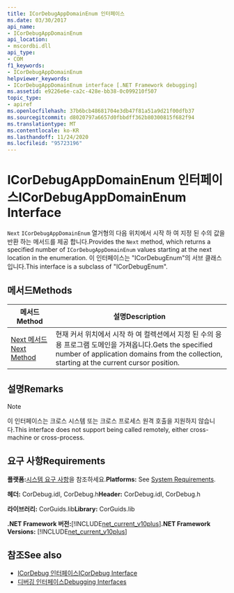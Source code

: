 ```yaml
---
title: ICorDebugAppDomainEnum 인터페이스
ms.date: 03/30/2017
api_name:
- ICorDebugAppDomainEnum
api_location:
- mscordbi.dll
api_type:
- COM
f1_keywords:
- ICorDebugAppDomainEnum
helpviewer_keywords:
- ICorDebugAppDomainEnum interface [.NET Framework debugging]
ms.assetid: e9226e6e-ca2c-428e-bb38-0c099210f507
topic_type:
- apiref
ms.openlocfilehash: 37b6bcb48681704e3db47f81a51a9d21f00dfb37
ms.sourcegitcommit: d8020797a6657d0fbbdff362b80300815f682f94
ms.translationtype: MT
ms.contentlocale: ko-KR
ms.lasthandoff: 11/24/2020
ms.locfileid: "95723196"
---
```

# <a name="icordebugappdomainenum-interface"></a><span data-ttu-id="e1a94-102">ICorDebugAppDomainEnum 인터페이스</span><span class="sxs-lookup"><span data-stu-id="e1a94-102">ICorDebugAppDomainEnum Interface</span></span>

<span data-ttu-id="e1a94-103">`Next` `ICorDebugAppDomainEnum` 열거형의 다음 위치에서 시작 하 여 지정 된 수의 값을 반환 하는 메서드를 제공 합니다.</span><span class="sxs-lookup"><span data-stu-id="e1a94-103">Provides the `Next` method, which returns a specified number of `ICorDebugAppDomainEnum` values starting at the next location in the enumeration.</span></span> <span data-ttu-id="e1a94-104">이 인터페이스는 "ICorDebugEnum"의 서브 클래스입니다.</span><span class="sxs-lookup"><span data-stu-id="e1a94-104">This interface is a subclass of "ICorDebugEnum".</span></span>  
  
## <a name="methods"></a><span data-ttu-id="e1a94-105">메서드</span><span class="sxs-lookup"><span data-stu-id="e1a94-105">Methods</span></span>  
  
|<span data-ttu-id="e1a94-106">메서드</span><span class="sxs-lookup"><span data-stu-id="e1a94-106">Method</span></span>|<span data-ttu-id="e1a94-107">설명</span><span class="sxs-lookup"><span data-stu-id="e1a94-107">Description</span></span>|  
|------------|-----------------|  
|[<span data-ttu-id="e1a94-108">Next 메서드</span><span class="sxs-lookup"><span data-stu-id="e1a94-108">Next Method</span></span>](icordebugappdomainenum-next-method.md)|<span data-ttu-id="e1a94-109">현재 커서 위치에서 시작 하 여 컬렉션에서 지정 된 수의 응용 프로그램 도메인을 가져옵니다.</span><span class="sxs-lookup"><span data-stu-id="e1a94-109">Gets the specified number of application domains from the collection, starting at the current cursor position.</span></span>|  
  
## <a name="remarks"></a><span data-ttu-id="e1a94-110">설명</span><span class="sxs-lookup"><span data-stu-id="e1a94-110">Remarks</span></span>  
  
> [!NOTE]
> <span data-ttu-id="e1a94-111">이 인터페이스는 크로스 시스템 또는 크로스 프로세스 원격 호출을 지원하지 않습니다.</span><span class="sxs-lookup"><span data-stu-id="e1a94-111">This interface does not support being called remotely, either cross-machine or cross-process.</span></span>  
  
## <a name="requirements"></a><span data-ttu-id="e1a94-112">요구 사항</span><span class="sxs-lookup"><span data-stu-id="e1a94-112">Requirements</span></span>  

 <span data-ttu-id="e1a94-113">**플랫폼:**[시스템 요구 사항](../../get-started/system-requirements.md)을 참조하세요.</span><span class="sxs-lookup"><span data-stu-id="e1a94-113">**Platforms:** See [System Requirements](../../get-started/system-requirements.md).</span></span>  
  
 <span data-ttu-id="e1a94-114">**헤더:** CorDebug.idl, CorDebug.h</span><span class="sxs-lookup"><span data-stu-id="e1a94-114">**Header:** CorDebug.idl, CorDebug.h</span></span>  
  
 <span data-ttu-id="e1a94-115">**라이브러리:** CorGuids.lib</span><span class="sxs-lookup"><span data-stu-id="e1a94-115">**Library:** CorGuids.lib</span></span>  
  
 <span data-ttu-id="e1a94-116">**.NET Framework 버전:**[!INCLUDE[net_current_v10plus](../../../../includes/net-current-v10plus-md.md)]</span><span class="sxs-lookup"><span data-stu-id="e1a94-116">**.NET Framework Versions:** [!INCLUDE[net_current_v10plus](../../../../includes/net-current-v10plus-md.md)]</span></span>  
  
## <a name="see-also"></a><span data-ttu-id="e1a94-117">참조</span><span class="sxs-lookup"><span data-stu-id="e1a94-117">See also</span></span>

- [<span data-ttu-id="e1a94-118">ICorDebug 인터페이스</span><span class="sxs-lookup"><span data-stu-id="e1a94-118">ICorDebug Interface</span></span>](icordebug-interface.md)
- [<span data-ttu-id="e1a94-119">디버깅 인터페이스</span><span class="sxs-lookup"><span data-stu-id="e1a94-119">Debugging Interfaces</span></span>](debugging-interfaces.md)
